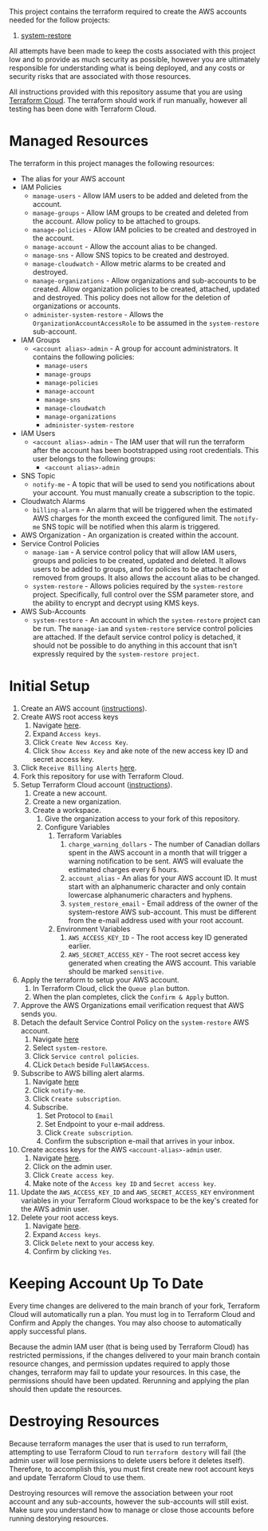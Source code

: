 This project contains the terraform required to create the AWS accounts needed for the follow projects:

 1. [system-restore](https://github.com/pumbaasdad/system-restore)
 
All attempts have been made to keep the costs associated with this project low and to provide as much security as
possible, however you are ultimately responsible for understanding what is being deployed, and any costs or security
risks that are associated with those resources.

All instructions provided with this repository assume that you are using [Terraform Cloud](terraform.io).  The terraform
should work if run manually, however all testing has been done with Terraform Cloud.

# Managed Resources

The terraform in this project manages the following resources:

 * The alias for your AWS account
 * IAM Policies
   * `manage-users` - Allow IAM users to be added and deleted from the account.
   * `manage-groups` - Allow IAM groups to be created and deleted from the account.  Allow policy to be attached to
                       groups.
   * `manage-policies` - Allow IAM policies to be created and destroyed in the account.
   * `manage-account` - Allow the account alias to be changed. 
   * `manage-sns` - Allow SNS topics to be created and destroyed.
   * `manage-cloudwatch` - Allow metric alarms to be created and destroyed.
   * `manage-organizations` - Allow organizations and sub-accounts to be created.  Allow organization policies to be
                              created, attached, updated and destroyed.  This policy does not allow for the deletion of
                              organizations or accounts.
   * `administer-system-restore` - Allows the `OrganizationAccountAccessRole` to be assumed in the `system-restore`
                                   sub-account.
 * IAM Groups
   * `<account alias>-admin` - A group for account administrators.  It contains the following policies:
     * `manage-users`
     * `manage-groups`
     * `manage-policies`
     * `manage-account`
     * `manage-sns`
     * `manage-cloudwatch`
     * `manage-organizations`
     * `administer-system-restore`
 * IAM Users
   * `<account alias>-admin` - The IAM user that will run the terraform after the account has been bootstrapped using
                               root credentials.  This user belongs to the following groups:
     * `<account alias>-admin`
 * SNS Topic
   * `notify-me` - A topic that will be used to send you notifications about your account.  You must manually create a
                   subscription to the topic.
 * Cloudwatch Alarms
   * `billing-alarm` - An alarm that will be triggered when the estimated AWS charges for the month exceed the
                       configured limit.  The `notify-me` SNS topic will be notified when this alarm is triggered.
 * AWS Organization - An organization is created within the account.
 * Service Control Policies
   * `manage-iam` - A service control policy that will allow IAM users, groups and policies to be created, updated and
                    deleted.  It allows users to be added to groups, and for policies to be attached or removed from
                    groups.  It also allows the account alias to be changed.
   * `system-restore` - Allows policies required by the `system-restore` project.  Specifically, full control over the
                        SSM parameter store, and the ability to encrypt and decrypt using KMS keys.
 * AWS Sub-Accounts
   * `system-restore` - An account in which the `system-restore` project can be run.  The `manage-iam` and
                        `system-restore` service control policies are attached.  If the default service control policy
                        is detached, it should not be possible to do anything in this account that isn't expressly
                        required by the `system-restore project`. 

# Initial Setup

 1. Create an AWS account ([instructions](https://tinyurl.com/y7aq2ky5)).
 1. Create AWS root access keys
    1. Navigate [here](https://console.aws.amazon.com/iam/home?region=us-east-1#/security_credentials).
    1. Expand `Access keys`.
    1. Click `Create New Access Key`.
    1. Click `Show Access Key` and ake note of the new access key ID and secret access key.
 1. Click `Receive Billing Alerts` [here](https://console.aws.amazon.com/billing/home?#/preferences).
 1. Fork this repository for use with Terraform Cloud.
 1. Setup Terraform Cloud account ([instructions](https://tinyurl.com/y8ph3b5r)).
    1. Create a new account.
    1. Create a new organization.
    1. Create a workspace.
        1. Give the organization access to your fork of this repository.
        1. Configure Variables
            1. Terraform Variables
                1. `charge_warning_dollars` - The number of Canadian dollars spent in the AWS account in a month that
                                              will trigger a warning notification to be sent.  AWS will evaluate the
                                              estimated charges every 6 hours.
                1. `account_alias` - An alias for your AWS account ID.  It must start with an alphanumeric character and
                                     only contain lowercase alphanumeric characters and hyphens.
                1. `system_restore_email` - Email address of the owner of the system-restore AWS sub-account.  This
                                            must be different from the e-mail address used with your root account.
            1. Environment Variables
                1. `AWS_ACCESS_KEY_ID` - The root access key ID generated earlier.
                1. `AWS_SECRET_ACCESS_KEY` - The root secret access key generated when creating the AWS account.  This
                                             variable should be marked `sensitive`.
 1. Apply the terraform to setup your AWS account.
    1. In Terraform Cloud, click the `Queue plan` button.
    1. When the plan completes, click the `Confirm & Apply` button.
 1. Approve the AWS Organizations email verification request that AWS sends you.
 1. Detach the default Service Control Policy on the `system-restore` AWS account. 
    1. Navigate [here](https://console.aws.amazon.com/organizations/home?region=us-east-1#/accounts)
    1. Select `system-restore`.
    1. Click `Service control policies`.
    1. CLick `Detach` beside `FullAWSAccess`.
 1. Subscribe to AWS billing alert alarms.
    1. Navigate [here](https://console.aws.amazon.com/sns/v3/home?region=us-east-1#/topics)
    1. Click `notify-me`.
    1. Click `Create subscription`.
    1. Subscribe.
        1. Set Protocol to `Email`
        1. Set Endpoint to your e-mail address.
        1. Click `Create subscription`.
        1. Confirm the subscription e-mail that arrives in your inbox.
 1. Create access keys for the AWS `<account-alias>-admin` user.
    1. Navigate [here](https://console.aws.amazon.com/iam/home?region=us-east-1#/users).
    1. Click on the admin user.
    1. Click `Create access key`.
    1. Make note of the `Access key ID` and `Secret access key`.
 1. Update the `AWS_ACCESS_KEY_ID` and `AWS_SECRET_ACCESS_KEY` environment variables in your Terraform Cloud workspace
    to be the key's created for the AWS admin user.
 1. Delete your root access keys.
    1. Navigate [here](https://console.aws.amazon.com/iam/home?region=us-east-1#/security_credentials).
    1. Expand `Access keys`.
    1. Click `Delete` next to your access key.
    1. Confirm by clicking `Yes`.

# Keeping Account Up To Date

Every time changes are delivered to the main branch of your fork, Terraform Cloud will automatically run a plan.  You
must log in to Terraform Cloud and Confirm and Apply the changes.  You may also choose to automatically apply successful
plans.

Because the admin IAM user (that is being used by Terraform Cloud) has restricted permissions, if the changes delivered
to your main branch contain resource changes, and permission updates required to apply those changes, terraform may
fail to update your resources.  In this case, the permissions should have been updated.  Rerunning and applying the plan
should then update the resources.

# Destroying Resources

Because terraform manages the user that is used to run terraform, attempting to use Terraform Cloud to run
`terraform destory` will fail (the admin user will lose permissions to delete users before it deletes itself).
Therefore, to accomplish this, you must first create new root account keys and update Terraform Cloud to use them.

Destroying resources will remove the association between your root account and any sub-accounts, however the
sub-accounts will still exist.  Make sure you understand how to manage or close those accounts before running destorying
resources.